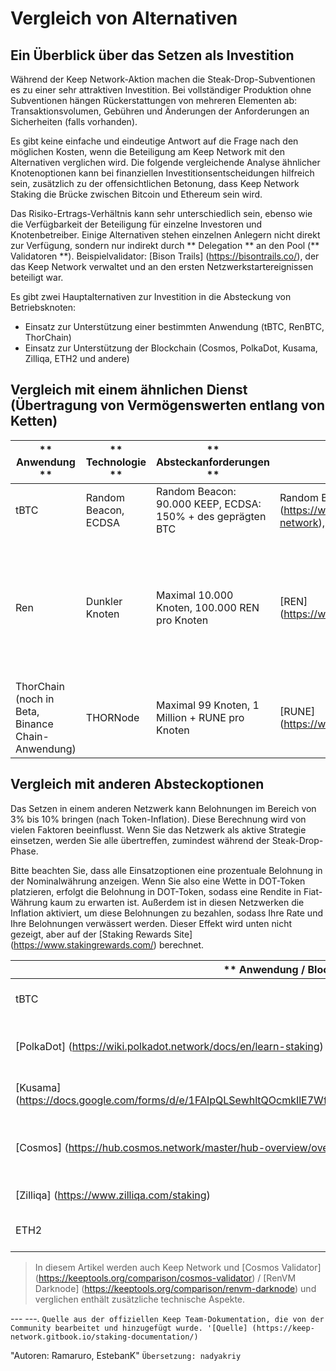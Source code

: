 # Vergleich von Alternativen

## Ein Überblick über das Setzen als Investition

Während der Keep Network-Aktion machen die Steak-Drop-Subventionen es zu einer sehr attraktiven Investition. Bei vollständiger Produktion ohne Subventionen hängen Rückerstattungen von mehreren Elementen ab: Transaktionsvolumen, Gebühren und Änderungen der Anforderungen an Sicherheiten (falls vorhanden).

Es gibt keine einfache und eindeutige Antwort auf die Frage nach den möglichen Kosten, wenn die Beteiligung am Keep Network mit den Alternativen verglichen wird. Die folgende vergleichende Analyse ähnlicher Knotenoptionen kann bei finanziellen Investitionsentscheidungen hilfreich sein, zusätzlich zu der offensichtlichen Betonung, dass Keep Network Staking die Brücke zwischen Bitcoin und Ethereum sein wird.

Das Risiko-Ertrags-Verhältnis kann sehr unterschiedlich sein, ebenso wie die Verfügbarkeit der Beteiligung für einzelne Investoren und Knotenbetreiber. Einige Alternativen stehen einzelnen Anlegern nicht direkt zur Verfügung, sondern nur indirekt durch ** Delegation ** an den Pool (** Validatoren **). Beispielvalidator: [Bison Trails] (https://bisontrails.co/), der das Keep Network verwaltet und an den ersten Netzwerkstartereignissen beteiligt war.

Es gibt zwei Hauptalternativen zur Investition in die Absteckung von Betriebsknoten:
* Einsatz zur Unterstützung einer bestimmten Anwendung (tBTC, RenBTC, ThorChain)
* Einsatz zur Unterstützung der Blockchain (Cosmos, PolkaDot, Kusama, Zilliqa, ETH2 und andere)


## Vergleich mit einem ähnlichen Dienst (Übertragung von Vermögenswerten entlang von Ketten)

| ** Anwendung ** | ** Technologie ** | ** Absteckanforderungen ** | ** Token ** | ** Erwarteter ROI ** |
| --- | --- | --- | --- | --- |
| tBTC | Random Beacon, ECDSA | Random Beacon: 90.000 KEEP, ECDSA: 150% + des geprägten BTC | Random Beacon: [KEEP] (https://www.coingecko.com/de/coins/keep-network), ECDSA: ETH zunächst, später KEEP | Siehe oben für wichtige Überlegungen zum ROI. Sehr starke Anreize während der Steakziehung, sich zu beteiligen und das Netzwerk zu starten
| Ren | Dunkler Knoten | Maximal 10.000 Knoten, 100.000 REN pro Knoten | [REN] (https://www.coingecko.com/de/coins/ren) | Im August 2020-Zyklus betrug die Belohnung ~ 146.000 USD für 1.195 Knoten, d. H. 122 USD pro Knoten, 3,6% pro Jahr (bei gleicher Belohnung ~ 40.000 USD pro Knoten). Mit zunehmendem Transaktionsvolumen steigt die Belohnung. [Aktuelle Zyklusbelohnungen] (https://mainnet.renproject.io/darknodes). Einige Gedanken zur Prämienabgrenzung erschweren die Berechnungen: [Epochen, Registrierung, Abmeldung] (https://docs.renproject.io/darknodes/community/darknode-epoch-cycle-changes#darknode-epoch-cycle-or-renvm-mainnet) |
| ThorChain (noch in Beta, Binance Chain-Anwendung) | THORNode | Maximal 99 Knoten, 1 Million + RUNE pro Knoten | [RUNE] (https://www.coingecko.com/de/coins/thorchain) | Die anfängliche Investition ist sehr hoch (über 500.000 USD) und nicht für Einzelinvestoren geeignet. Es ist möglich, über Pools teilzunehmen. ~ 32,97% für den Delegierten, die bereinigte Vergütung beträgt 5,54%. [Aktuelle Belohnungen] (https://www.stakingrewards.com/earn/thorchain) |




## Vergleich mit anderen Absteckoptionen

Das Setzen in einem anderen Netzwerk kann Belohnungen im Bereich von 3% bis 10% bringen (nach Token-Inflation). Diese Berechnung wird von vielen Faktoren beeinflusst. Wenn Sie das Netzwerk als aktive Strategie einsetzen, werden Sie alle übertreffen, zumindest während der Steak-Drop-Phase.

Bitte beachten Sie, dass alle Einsatzoptionen eine prozentuale Belohnung in der Nominalwährung anzeigen. Wenn Sie also eine Wette in DOT-Token platzieren, erfolgt die Belohnung in DOT-Token, sodass eine Rendite in Fiat-Währung kaum zu erwarten ist. Außerdem ist in diesen Netzwerken die Inflation aktiviert, um diese Belohnungen zu bezahlen, sodass Ihre Rate und Ihre Belohnungen verwässert werden. Dieser Effekt wird unten nicht gezeigt, aber auf der [Staking Rewards Site] (https://www.stakingrewards.com/) berechnet.

| ** Anwendung / Blockchain ** | ** Technologie ** | ** Absteckanforderungen ** | ** Token ** | ** Erwarteter ROI ** |
| --- | --- | --- | --- | --- |
| tBTC | Random Beacon, ECDSA | Random Beacon: 90.000 KEEP, ECDSA: 150% + des geprägten BTC | Random Beacon: [KEEP] (https://www.coingecko.com/de/coins/keep-network), ECDSA: ETH zunächst, später KEEP | Siehe oben für wichtige Überlegungen zum ROI. Sehr starke Anreize während der Steakziehung, sich zu beteiligen und das Netzwerk zu starten
| [PolkaDot] (https://wiki.polkadot.network/docs/en/learn-staking) | [Validatoren] (https://wiki.polkadot.network/docs/en/maintain-guides-how-to-validate-polkadot) (Knotenläufer), [Nominatoren] (https://wiki.polkadot.network/docs) / de / pflegen-Leitfäden-wie-nominiert-polkadot) (Passives Abstecken) | Variable für Validatoren und Nominatoren [DOT] (https://www.coingecko.com/de/coins/polkadot) | ~ 8,5% (Validator) ~ 8,14% (Delegator), [Aktuelle Belohnungen] (https://www.stakingrewards.com/earn/polkadot) |
| [Kusama] (https://docs.google.com/forms/d/e/1FAIpQLSewhltQOcmkIlE7Wftn0NTVuyEs6Wk8Qpx6ssCAo2BO4oQH0w/viewform) | Validatoren (Node Runners) und Nominatoren (Passive Staking) | 350 KSM | [KSM] (https://www.coingecko.com/de/coins/kusama) | ~ 3,82% (Validator) ~ 3,62% (Delegator), [Current Rewards] (https://www.stakingrewards.com/earn / kusama) |
| [Cosmos] (https://hub.cosmos.network/master/hub-overview/overview.html#the-atom) | [Validatoren] (https://hub.cosmos.network/master/validators/overview.html#validators-overview) (Knotenläufer), [Delegatoren] (https://hub.cosmos.network/master/delegators/delegator -guide-cli.html # delegator-guide-cli) (Passives Abstecken) | Es werden bis zu 300 Validatoren ausgewählt, Top 100 nach Einsatz, Variable für Delegatoren | [ATOM] (https://www.coingecko.com/de/coins/cosmos) | ~ 9,11% Validator, 8,38% Delegierte, [Aktuelle Belohnungen] (https://www.stakingrewards.com/earn/cosmos) |
| [Zilliqa] (https://www.zilliqa.com/staking) | Derzeit kann nur über Börsen | gesetzt werden Variable | [ZIL] (https://www.coingecko.com/de/coins/zilliqa) | ~ 10% Nominator, [Aktuelle Belohnungen] (https://www.stakingrewards.com/earn/zilliqa) |
| ETH2 | Derzeit in Testnet | 32 ETH | ETH | [Schätzungen der zukünftigen Belohnungen] (https://www.stakingrewards.com/earn/ethereum-2-0) |

> In diesem Artikel werden auch Keep Network und [Cosmos Validator] (https://keeptools.org/comparison/cosmos-validator) / [RenVM Darknode] (https://keeptools.org/comparison/renvm-darknode) und verglichen enthält zusätzliche technische Aspekte.

--- ---.
`Quelle aus der offiziellen Keep Team-Dokumentation, die von der Community bearbeitet und hinzugefügt wurde. '[Quelle] (https://keep-network.gitbook.io/staking-documentation/) `

"Autoren: Ramaruro, EstebanK"
`Übersetzung: nadyakriy`
